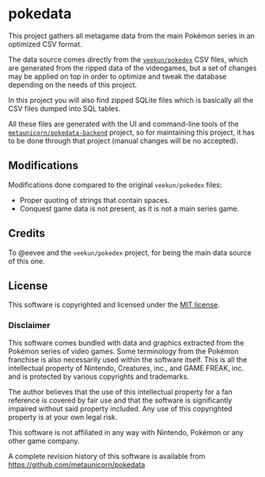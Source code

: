 # pokedata
This project gathers all metagame data from the main Pokémon series in an optimized CSV format.

The data source comes directly from the 
[`veekun/pokedex`](https://github.com/veekun/pokedex) CSV files,
which are generated from
the ripped data of the videogames, but a set of changes may be applied on top in order to
optimize and tweak the database depending on the needs of this project.

In this project you will also find zipped SQLite files which is basically all the CSV
files dumped into SQL tables.

All these files are generated with the UI and command-line tools of the 
[`metaunicorn/pokedata-backend`](https://github.com/metaunicorn/pokedata-backend) project,
so for maintaining this project, it has to be done through that project (manual changes
will be no accepted).

## Modifications

Modifications done compared to the original `veekun/pokedex` files:

- Proper quoting of strings that contain spaces.
- Conquest game data is not present, as it is not a main series game.

## Credits
To @eevee and the `veekun/pokedex` project, for being the main data source of this one.

## License

This software is copyrighted and licensed under the 
[MIT license](https://github.com/metaunicorn/pokedata/LICENSE).

### Disclaimer

This software comes bundled with data and graphics extracted from the
Pokémon series of video games. Some terminology from the Pokémon franchise is
also necessarily used within the software itself. This is all the intellectual
property of Nintendo, Creatures, inc., and GAME FREAK, inc. and is protected by
various copyrights and trademarks.

The author believes that the use of this intellectual property for a fan reference
is covered by fair use and that the software is significantly impaired without said
property included. Any use of this copyrighted property is at your own legal risk.

This software is not affiliated in any way with Nintendo,
Pokémon or any other game company.

A complete revision history of this software is available from
https://github.com/metaunicorn/pokedata